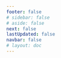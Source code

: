 ```yaml
---
footer: false
# sidebar: false
# aside: false
next: false
lastUpdated: false
navbar: false
# layout: doc
---
```


<script setup>
  const chatPrompts = [
    { id: "49", text: "이 사이트의 인기 페이지, 표", category: "general" },
    { id: "49", text: "이 사이트, 상위 10개 FAQ", category: "general" },
    { id: "49", text: "free zone 사이트 링크, 표", category: "general" },
    { id: "49", text: "가격이 포함된 free zone 사이트 링크 표", category: "general" },
    
    { id: "1", text: "UAE 회사 등록", category: "business" },
    { id: "7", text: "UAE 무역 라이선스 요구사항", category: "business" },
    { id: "7", text: "UAE 기업 유형 비교, 표 및 분석", category: "business" },
    { id: "7", text: "금융 사업을 위해 영국에서 다양한 free zone으로 회사를 이전하는 비용에 대한 전문가 비교. 비자 8개, 가족 구성원 3명 + 반려견. 비즈니스 센터 임대. 영국인, UAE 비거주자", category: "business" },
    { id: "48", text: "UAE 최고의 병원 10곳, 장단점", category: "healthcare" },

    { id: "15", text: "UAE의 위임장", category: "legal" },

    // 비즈니스 서비스 (첫 번째 블록)
    { id: "2", text: "Mainland 회사 설립", category: "business" },
    { id: "3", text: "Free zone 회사 등록", category: "business" },
    { id: "4", text: "Offshore 회사 설립", category: "business" },
    { id: "5", text: "UAE 프리랜서 비자", category: "business" },
    { id: "6", text: "두바이 사업 라이선스", category: "business" },
    { id: "23", text: "UAE 사업 설립", category: "business" },
    { id: "24", text: "두바이 free zones", category: "business" },
    { id: "25", text: "UAE 회사 등록", category: "business" },
    { id: "26", text: "UAE 프리랜서 비자", category: "business" },
    
    // 비자 및 이민
    { id: "8", text: "UAE Golden Visa 신청", category: "visa" },
    { id: "9", text: "UAE 취업 비자", category: "visa" },
    { id: "10", text: "UAE 가족 비자 스폰서십", category: "visa" },
    { id: "11", text: "비자 의료 검사 요구사항", category: "visa" },
    { id: "12", text: "UAE 거주 비자 절차", category: "visa" },
    { id: "27", text: "UAE 비자 요구사항", category: "visa" },
    
    // 법률 및 문서
    { id: "13", text: "Emirates ID 신청", category: "legal" },
    { id: "14", text: "UAE 문서 공증", category: "legal" },
    { id: "16", text: "UAE 사업 계약 검토", category: "legal" },
    { id: "40", text: "Emirates ID 갱신", category: "legal" },
    
    // 금융 서비스
    { id: "17", text: "UAE 기업 은행 계좌", category: "finance" },
    { id: "18", text: "UAE 세금 등록 (VAT)", category: "finance" },
    { id: "19", text: "UAE 회계 서비스", category: "finance" },
    { id: "20", text: "UAE Economic Substance Regulations", category: "finance" },
    { id: "41", text: "UAE 은행 서비스", category: "finance" },
    
    // 부동산 및 서비스
    { id: "21", text: "UAE 부동산 투자", category: "property" },
    { id: "22", text: "두바이 사무실 공간 임대", category: "property" },

    // 의료
    { id: "47", text: "UAE 건강 보험", category: "healthcare" },
    { id: "49", text: "UAE 건강 검진", category: "healthcare" },
    
    // 관광 및 엔터테인먼트 (마지막)
    { id: "28", text: "두바이 관광 명소", category: "travel" },
    { id: "29", text: "Expo City 두바이", category: "attractions" },
    { id: "30", text: "두바이 프레임 티켓", category: "attractions" },
    { id: "31", text: "부르즈 할리파 티켓", category: "attractions" },
    { id: "32", text: "미래 박물관", category: "attractions" },
    { id: "33", text: "아부다비 루브르", category: "attractions" },
    { id: "34", text: "페라리 월드 아부다비", category: "attractions" },
    { id: "35", text: "두바이 몰 쇼핑", category: "shopping" },
]
</script>

<AIChat :prompts="chatPrompts" />